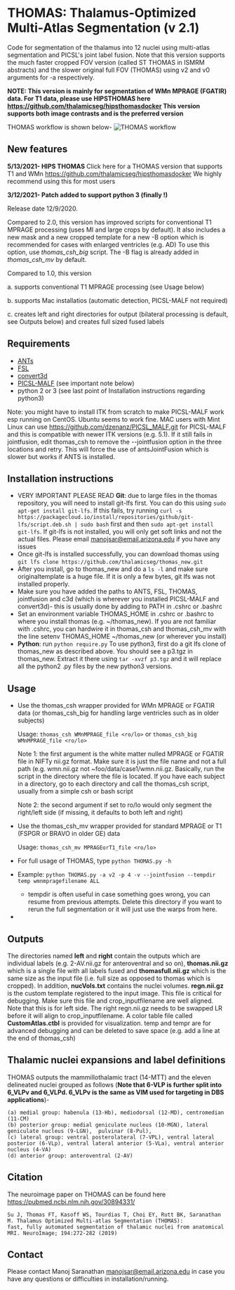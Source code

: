 # THOMAS: Thalamus-Optimized Multi-Atlas Segmentation (v 2.1)
Code for segmentation of the thalamus into 12 nuclei using multi-atlas segmentation and PICSL's joint label fusion. Note that this version supports the much faster cropped FOV version (called ST THOMAS in ISMRM abstracts) and the slower original full FOV (THOMAS) using v2 and v0 arguments for -a respectively. 

**NOTE: This version is mainly for segmentation of WMn MPRAGE (FGATIR) data. For T1 data, please use HIPSTHOMAS here  https://github.com/thalamicseg/hipsthomasdocker
This version supports both image contrasts and is the preferred version**


THOMAS workflow is shown below-
![THOMAS workflow](THOMAS.jpg "Workflow")


## New features

**5/13/2021- HIPS THOMAS**
Click here for a THOMAS version that supports T1 and WMn https://github.com/thalamicseg/hipsthomasdocker
We highly recommend using this for most users



**3/12/2021- Patch added to support python 3 (finally !)**

Release date 12/9/2020.

Compared to 2.0, this version has improved scripts for conventional T1 MPRAGE processing (uses MI and large crops by default).
It also includes a new mask and a new cropped template for a new -B option which is recommended for cases with enlarged ventricles (e.g. AD)
To use this option, use _thomas_csh_big_ script. The -B flag is already added in _thomas_csh_mv_ by default. 

Compared to 1.0, this version  

a. supports  conventional T1 MPRAGE processing (see Usage below)

b. supports  Mac installatios (automatic detection,  PICSL-MALF not required)

c. creates left and right directories for output (bilateral processing is default, see Outputs below) and creates full sized fused labels

## Requirements
- [ANTs](https://github.com/ANTsX/ANTs/releases)
- [FSL](http://fsl.fmrib.ox.ac.uk/fsl/fslwiki/FslInstallation)
- [convert3d](http://www.itksnap.org/pmwiki/pmwiki.php?n=Downloads.C3D)
- [PICSL-MALF](https://www.nitrc.org/frs/?group_id=634) (see important note below)
- python 2 or 3 (see last point of Installation instructions regarding python3)
 
Note: you might have to install ITK from scratch to make PICSL-MALF work esp running on CentOS. Ubuntu seems to work fine. MAC users with Mint Linux can use  https://github.com/dzenanz/PICSL_MALF.git for PICSL-MALF and this is compatible with newer ITK versions (e.g. 5.1). If it still fails in jointfusion, edit thomas_csh to remove the --jointfusion option in the three locations and retry. This will force the use of antsJointFusion which is slower but works if ANTS is installed.

## Installation instructions 
- VERY IMPORTANT PLEASE READ **Git**: due to large files in the thomas repository, you will need to install git-lfs first. You can do this using ```sudo apt-get install git-lfs```. If this fails, try running ```curl -s https://packagecloud.io/install/repositories/github/git-lfs/script.deb.sh | sudo bash``` first and then ```sudo apt-get install git-lfs```. If git-lfs is not installed, you will only get soft links and not the actual files. Please email manojsar@email.arizona.edu if you have any issues
- Once git-lfs is installed successfully, you can download thomas using ```git lfs clone https://github.com/thalamicseg/thomas_new.git```
- After you install, go to thomas_new and do a ```ls -l``` and make sure originaltemplate is a huge file. If it is only a few bytes, git lfs was not installed properly.
- Make sure you have added the paths to ANTS, FSL, THOMAS, jointfusion and c3d (which is wherever you installed PICSL-MALF and convert3d)- this is usually done by adding to PATH in .cshrc or .bashrc
- Set an environment variable THOMAS_HOME in .cshrc or .bashrc to where you install thomas (e.g. ~/thomas_new). If you are not familiar with .cshrc, you can hardwire it in thomas_csh and thomas_csh_mv with the line setenv THOMAS_HOME ~/thomas_new (or wherever you install)
- **Python**: run ```python require.py```  To use python3, first do a git lfs clone of thomas_new as described above. You should see a p3.tgz in thomas_new. Extract it there using ```tar -xvzf p3.tgz``` and it will replace all the python2 .py files by the new python3 versions. 
## Usage
	
- Use the thomas_csh wrapper provided for WMn MPRAGE or FGATIR data (or thomas_csh_big for handling large ventricles such as in older subjects)
  
  Usage: ```thomas_csh WMnMPRAGE_file <ro/lo>```  or ```thomas_csh_big WMnMPRAGE_file <ro/lo> ```

  Note 1: the first argument is the white matter nulled MPRAGE or FGATIR file in NIFTy nii.gz format. Make sure it is just the file name and not a full path (e.g. wmn.nii.gz not ~foo/data/case1/wmn.nii.gz. Basically, run the script in the directory where the file is located. If you have each subject in a directory, go to each directory and call the thomas_csh script, usually from a simple csh or bash script
    
  Note 2: the second argument if set to ro/lo would only segment the right/left side (if missing, it defaults to both left and right)
- Use the thomas_csh_mv wrapper provided for standard MPRAGE or T1 (FSPGR or BRAVO in older GE) data

  Usage: ```thomas_csh_mv MPRAGEorT1_file <ro/lo>``` 
  
- For full usage of THOMAS, type ```python THOMAS.py -h```
- Example: ```python THOMAS.py -a v2 -p 4 -v --jointfusion --tempdir temp wmnmpragefilename ALL```
	- tempdir is often useful in case something goes wrong, you can resume from previous attempts. Delete this directory if you want to rerun the full segmentation or it will just use the warps from here.

-
 
## Outputs
The directories named **left** and **right** contain the outputs which are individual labels (e.g. 2-AV.nii.gz for anteroventral and so on), **thomas.nii.gz** which is a single file with all labels fused and **thomasfull.nii.gz** which is the same size as the input file (i.e. full size as opposed to thomas which is cropped). In addition, **nucVols.txt** contains the nuclei volumes. **regn.nii.gz** is the custom template registered to the input image. This file is critical for debugging. Make sure this file and crop_inputfilename are well aligned. Note that this is for left side. The right regn.nii.gz needs to be swapped LR before it will align to crop_inputfilename. A color table file called **CustomAtlas.ctbl** is provided for visualization. temp and tempr are for advanced debugging and can be deleted to save space (e.g. add a line at the end of thomas_csh)

## Thalamic nuclei expansions and label definitions
THOMAS outputs the mammillothalamic tract (14-MTT) and the eleven delineated nuclei grouped as follows (__Note that 6-VLP is further split into 6_VLPv and 6_VLPd. 6_VLPv is the same as VIM used for targeting in DBS applications__)-

	(a) medial group: habenula (13-Hb), mediodorsal (12-MD), centromedian (11-CM) 
	(b) posterior group: medial geniculate nucleus (10-MGN), lateral geniculate nucleus (9-LGN),  pulvinar (8-Pul),
	(c) lateral group: ventral posterolateral (7-VPL), ventral lateral posterior (6-VLp), ventral lateral anterior (5-VLa), ventral anterior nucleus (4-VA)
	(d) anterior group: anteroventral (2-AV)


## Citation
The neuroimage paper on THOMAS can be found here https://pubmed.ncbi.nlm.nih.gov/30894331/

	Su J, Thomas FT, Kasoff WS, Tourdias T, Choi EY, Rutt BK, Saranathan M. Thalamus Optimized Multi-atlas Segmentation (THOMAS):
	fast, fully automated segmentation of thalamic nuclei from anatomical MRI. NeuroImage; 194:272-282 (2019)

## Contact
Please contact Manoj Saranathan manojsar@email.arizona.edu in case you have any questions or difficulties in installation/running. 

